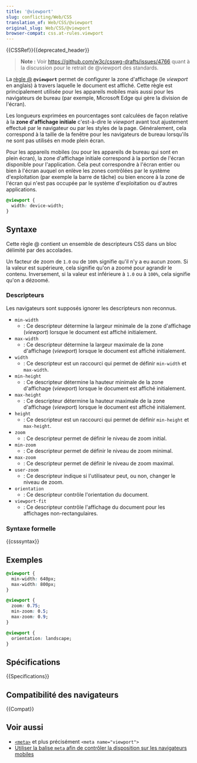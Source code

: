 ```yaml
---
title: '@viewport'
slug: conflicting/Web/CSS
translation_of: Web/CSS/@viewport
original_slug: Web/CSS/@viewport
browser-compat: css.at-rules.viewport
---
```


{{CSSRef}}{{deprecated_header}}

> **Note :** Voir <https://github.com/w3c/csswg-drafts/issues/4766> quant à la discussion pour le retrait de @viewport des standards.

La [règle @](fr/docs/Web/CSS/At-rule) **`@viewport`** permet de configurer la zone d'affichage (le _viewport_ en anglais) à travers laquelle le document est affiché. Cette règle est principalement utilisée pour les appareils mobiles mais aussi pour les navigateurs de bureau (par exemple, Microsoft Edge qui gère la division de l'écran).

Les longueurs exprimées en pourcentages sont calculées de façon relative à la **zone d'affichage initiale** c'est-à-dire le _viewport_ avant tout ajustement effectué par le navigateur ou par les styles de la page. Généralement, cela correspond à la taille de la fenêtre pour les navigateurs de bureau lorsqu'ils ne sont pas utilisés en mode plein écran.

Pour les appareils mobiles (ou pour les appareils de bureau qui sont en plein écran), la zone d'affichage initiale correspond à la portion de l'écran disponible pour l'application. Cela peut correspondre à l'écran entier ou bien à l'écran auquel on enlève les zones contrôlées par le système d'exploitation (par exemple la barre de tâche) ou bien encore à la zone de l'écran qui n'est pas occupée par le système d'exploitation ou d'autres applications.

```css
@viewport {
  width: device-width;
}
```

## Syntaxe

Cette règle @ contient un ensemble de descripteurs CSS dans un bloc délimité par des accolades.

Un facteur de zoom de `1.0` ou de `100%` signifie qu'il n'y a eu aucun zoom. Si la valeur est supérieure, cela signifie qu'on a zoomé pour agrandir le contenu. Inversement, si la valeur est inférieure à `1.0` ou à `100%`, cela signifie qu'on a dézoomé.

### Descripteurs

Les navigateurs sont supposés ignorer les descripteurs non reconnus.

- `min-width`
  - : Ce descripteur détermine la largeur minimale de la zone d'affichage (_viewport_) lorsque le document est affiché initialement.
- `max-width`
  - : Ce descripteur détermine la largeur maximale de la zone d'affichage (_viewport_) lorsque le document est affiché initialement.
- `width`
  - : Ce descripteur est un raccourci qui permet de définir `min-width` et `max-width`.
- `min-height`
  - : Ce descripteur détermine la hauteur minimale de la zone d'affichage (_viewport_) lorsque le document est affiché initialement.
- `max-height`
  - : Ce descripteur détermine la hauteur maximale de la zone d'affichage (_viewport_) lorsque le document est affiché initialement.
- `height`
  - : Ce descripteur est un raccourci qui permet de définir `min-height` et `max-height`.
- `zoom`
  - : Ce descripteur permet de définir le niveau de zoom initial.
- `min-zoom`
  - : Ce descripteur permet de définir le niveau de zoom minimal.
- `max-zoom`
  - : Ce descripteur permet de définir le niveau de zoom maximal.
- `user-zoom`
  - : Ce descripteur indique si l'utilisateur peut, ou non, changer le niveau de zoom.
- `orientation`
  - : Ce descripteur contrôle l'orientation du document.
- `viewport-fit`
  - : Ce descripteur contrôle l'affichage du document pour les affichages non-rectangulaires.

### Syntaxe formelle

{{csssyntax}}

## Exemples

```css
@viewport {
  min-width: 640px;
  max-width: 800px;
}

@viewport {
  zoom: 0.75;
  min-zoom: 0.5;
  max-zoom: 0.9;
}

@viewport {
  orientation: landscape;
}
```

## Spécifications

{{Specifications}}

## Compatibilité des navigateurs

{{Compat}}

## Voir aussi

- [`<meta>`](/fr/docs/Web/HTML/Element/meta) et plus précisément `<meta name="viewport">`
- [Utiliser la balise `meta` afin de contrôler la disposition sur les navigateurs mobiles](/fr/docs/Web/HTML/Viewport_meta_tag)

